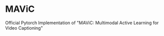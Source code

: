 # MAViC
Official Pytorch Implementation of "MAViC: Multimodal Active Learning for Video Captioning"
